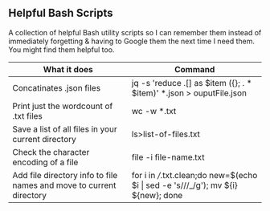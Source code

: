 ## Helpful Bash Scripts

A collection of helpful Bash utility scripts so I can remember them instead of immediately forgetting & having to Google them the next time I need them. You might find them helpful too.

|What it does|Command|
|---|---|
|Concatinates .json files| jq -s 'reduce .[] as $item ({}; . * $item)' *.json > ouputFile.json|
|Print just the wordcount of .txt files|wc -w *.txt|
|Save a list of all files in your current directory|ls>list-of-files.txt|
|Check the character encoding of a file|file -i file-name.txt|
|Add file directory info to file names and move to current directory|for i in */*.txt.clean;do new=$(echo $i \| sed -e 's/\//_/g'); mv ${i} ${new}; done|
